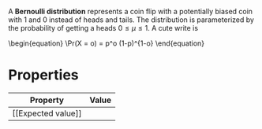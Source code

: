 A **Bernoulli distribution** represents a coin flip with a potentially biased coin with 1 and 0 instead of heads and tails. The distribution is parameterized by the probability of getting a heads $0 \leq \mu \leq 1$. A cute write is

\begin{equation}
\Pr(X = o) = p^o (1-p)^{1-o}
\end{equation}

# Properties

|Property|Value|
|--------|-----|
|[[Expected value]]||